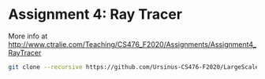 # Assignment 4: Ray Tracer

More info at http://www.ctralie.com/Teaching/CS476_F2020/Assignments/Assignment4_RayTracer

~~~~~ bash
git clone --recursive https://github.com/Ursinus-CS476-F2020/LargeScale1_RayTracer.git
~~~~~
